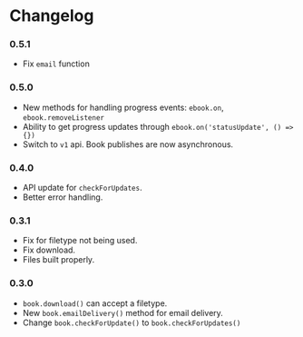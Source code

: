 # Changelog

### 0.5.1
- Fix `email` function

### 0.5.0
- New methods for handling progress events: `ebook.on`, `ebook.removeListener`
- Ability to get progress updates through `ebook.on('statusUpdate', () => {})`
- Switch to `v1` api. Book publishes are now asynchronous.

### 0.4.0
- API update for `checkForUpdates`.
- Better error handling.

### 0.3.1
- Fix for filetype not being used.
- Fix download.
- Files built properly.

### 0.3.0
- `book.download()` can accept a filetype.
- New `book.emailDelivery()` method for email delivery.
- Change `book.checkForUpdate()` to `book.checkForUpdates()`
